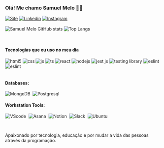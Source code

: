 

### Olá! Me chamo Samuel Melo 👋🏽

[![Site](https://img.shields.io/website?label=Portifolio.com&style=for-the-badge&url=https://google.com/)](https://google.com)
[![Linkedin](https://img.shields.io/badge/LinkedIn-0077B5?style=for-the-badge&logo=linkedin&logoColor=white)](https://www.linkedin.com/in/samuel-melo-a3851026a/)
[![Instagram](https://img.shields.io/badge/Instagram-E4405F?style=for-the-badge&logo=instagram&logoColor=white)](https://instagram.com/samuelmelo.dev)
<br>
<br>
![Samuel Melo GitHub stats](https://github-readme-stats.vercel.app/api?username=ODevNomade&show_icons=true&theme=merko&title_color=003cff&text_color=1eff00)
![Top Langs](https://github-readme-stats.vercel.app/api/top-langs/?username=ODevNomade&layout=compact&theme=blue-green&title_color=003cff&text_color=1eff00)
 
 &nbsp;
 &nbsp;

#### Tecnologias que eu uso no meu dia

<div style="display: inline_block">
  <img align="center" alt="html5" src="https://img.shields.io/badge/HTML5-E34F26?style=for-the-badge&logo=html5&logoColor=white" />
  <img align="center" alt="css" src="https://img.shields.io/badge/CSS3-1572B6?style=for-the-badge&logo=css3&logoColor=white" />
  <img align="center" alt="js" src="https://img.shields.io/badge/JavaScript-F7DF1E?style=for-the-badge&logo=javascript&logoColor=black" />
  <img align="center" alt="ts" src="https://img.shields.io/badge/TypeScript-007ACC?style=for-the-badge&logo=typescript&logoColor=white" />
  <img align="center" alt="react" src="https://img.shields.io/badge/React-20232A?style=for-the-badge&logo=react&logoColor=61DAFB" />
  <img align="center" alt="nodejs" src="https://img.shields.io/badge/Node.js-43853D?style=for-the-badge&logo=node.js&logoColor=white" />
  <img align="center" alt="jest js" src="https://img.shields.io/badge/Jest-323330?style=for-the-badge&logo=Jest&logoColor=white" />
  <img align="center" alt="testing library" src="https://img.shields.io/badge/testing%20library-323330?style=for-the-badge&logo=testing-library&logoColor=red" />
  <img align="center" alt="eslint" src="https://img.shields.io/badge/eslint-3A33D1?style=for-the-badge&logo=eslint&logoColor=white" />
  <img align="center" alt="eslint" src="https://img.shields.io/badge/Pop!_OS-48B9C7?style=for-the-badge&logo=Pop!_OS&logoColor=white" />
</div><br/>

#### Databases:

![MongoDB](https://img.shields.io/badge/MongoDB-4EA94B?style=for-the-badge&logo=mongodb&logoColor=white)&nbsp;
![Postgresql](https://img.shields.io/badge/PostgreSQL-316192?style=for-the-badge&logo=postgresql&logoColor=white)&nbsp;

#### Workstation Tools:

![VScode](https://img.shields.io/badge/vscode-4285F4?style=for-the-badge&logo=vscode&logoColor=white)&nbsp;
![Asana](https://img.shields.io/badge/asana-E44C30?style=for-the-badge&logo=asana&logoColor=white)&nbsp;
![Notion](https://img.shields.io/badge/Notion-000000?style=for-the-badge&logo=notion&logoColor=white)&nbsp;
![Slack](https://img.shields.io/badge/Slack-4A154B?style=for-the-badge&logo=slack&logoColor=white)&nbsp;
![Ubuntu](https://img.shields.io/badge/Ubuntu-E95420?style=for-the-badge&logo=ubuntu&logoColor=white)&nbsp;

&nbsp;
&nbsp;

Apaixonado por tecnologia, educação e por mudar a vida das pessoas através da programação.
